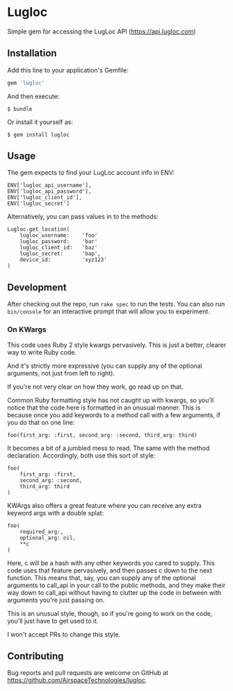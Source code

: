 # Lugloc

Simple gem for accessing the LugLoc API (https://api.lugloc.com)

## Installation

Add this line to your application's Gemfile:

```ruby
gem 'lugloc'
```

And then execute:

    $ bundle

Or install it yourself as:

    $ gem install lugloc

## Usage

The gem expects to find your LugLoc account info in ENV:

    ENV['lugloc_api_username'],
    ENV['lugloc_api_password'],
    ENV['lugloc_client_id'],
    ENV['lugloc_secret']

Alternatively, you can pass values in to the methods:

    Lugloc.get_location(
        lugloc_username:    'foo'
        lugloc_password:    'bar'
        lugloc_client_id:   'baz'
        lugloc_secret:      'bap',
        device_id:          'xyz123'
    )
    
## Development

After checking out the repo, run `rake spec` to run the tests. You can also run `bin/console` for an interactive prompt that will allow you to experiment.


### On KWargs

This code uses Ruby 2 style kwargs pervasively. This is just a better, clearer way to write Ruby code.

And it's strictly more expressive (you can supply any of the optional arguments, not just from left to right).

If you're not very clear on how they work, go read up on that.

Common Ruby formatting style has not caught up with kwargs, so you'll notice that the code here is formatted in an unusual manner. This is because once you add keywords to a method call with a few arguments, if you do that on one line:

    foo(first_arg: :first, second_arg: :second, third_arg: third)

It becomes a bit of a jumbled mess to read. The same with the method declaration. Accordingly, both use this sort of style:

    foo(
        first_arg: :first,
        second_arg: :second,
        third_arg: third
    )

KWArgs also offers a great feature where you can receive any extra keyword args with a double splat:

    foo(
        required_arg:,
        optional_arg: nil,
        **c
    )

Here, c will be a hash with any other keywords you cared to supply. This code uses that feature pervasively, and then passes c down to the next function. This means that, say, you can supply any of the optional arguments to call_api in your call to the public methods, and they make their way down to call_api without having to clutter up the code in between with arguments you're just passing on.

This is an unusual style, though, so if you're going to work on the code, you'll just have to get used to it.

I won't accept PRs to change this style.

## Contributing

Bug reports and pull requests are welcome on GitHub at https://github.com/AirspaceTechnologies/lugloc.

